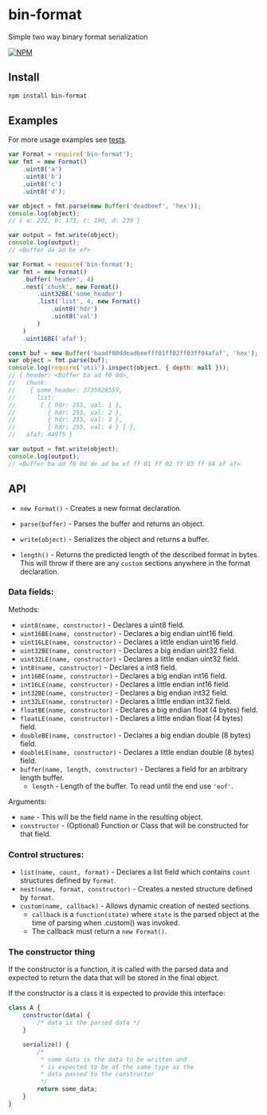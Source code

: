 # bin-format

Simple two way binary format serialization

[![NPM](https://nodei.co/npm/bin-format.png?downloads=true&downloadRank=true&stars=true)](https://nodei.co/npm/bin-format/)

## Install

```sh
npm install bin-format
```


## Examples

For more usage examples see [tests](../master/test/index.js).

```javascript
var Format = require('bin-format');
var fmt = new Format()
	.uint8('a')
	.uint8('b')
	.uint8('c')
	.uint8('d');

var object = fmt.parse(new Buffer('deadbeef', 'hex'));
console.log(object);
// { a: 222, b: 173, c: 190, d: 239 }

var output = fmt.write(object);
console.log(output);
// <Buffer de ad be ef>
```

```javascript
var Format = require('bin-format');
var fmt = new Format()
	.buffer('header', 4)
	.nest('chunk', new Format()
		.uint32BE('some_header')
		.list('list', 4, new Format()
			.uint8('hdr')
			.uint8('val')
		)
	)
	.uint16BE('afaf');

const buf = new Buffer('baadf00ddeadbeefff01ff02ff03ff04afaf', 'hex');
var object = fmt.parse(buf);
console.log(require('util').inspect(object, { depth: null }));
// { header: <Buffer ba ad f0 0d>,
//   chunk:
//    { some_header: 3735928559,
//      list:
//       [ { hdr: 255, val: 1 },
//         { hdr: 255, val: 2 },
//         { hdr: 255, val: 3 },
//         { hdr: 255, val: 4 } ] },
//   afaf: 44975 }

var output = fmt.write(object);
console.log(output);
// <Buffer ba ad f0 0d de ad be ef ff 01 ff 02 ff 03 ff 04 af af>
```


## API

* `new Format()` - Creates a new format declaration.

* `parse(buffer)` - Parses the buffer and returns an object.

* `write(object)` - Serializes the object and returns a buffer.

* `length()` - Returns the predicted length of the described format in bytes.
This will throw if there are any `custom` sections anywhere in the format declaration.

### Data fields:

Methods:

* `uint8(name, constructor)` - Declares a uint8 field.
* `uint16BE(name, constructor)` - Declares a big endian uint16 field.
* `uint16LE(name, constructor)` - Declares a little endian uint16 field.
* `uint32BE(name, constructor)` - Declares a big endian uint32 field.
* `uint32LE(name, constructor)` - Declares a little endian uint32 field.
* `int8(name, constructor)` - Declares a int8 field.
* `int16BE(name, constructor)` - Declares a big endian int16 field.
* `int16LE(name, constructor)` - Declares a little endian int16 field.
* `int32BE(name, constructor)` - Declares a big endian int32 field.
* `int32LE(name, constructor)` - Declares a little endian int32 field.
* `floatBE(name, constructor)` - Declares a big endian float (4 bytes) field.
* `floatLE(name, constructor)` - Declares a little endian float (4 bytes) field.
* `doubleBE(name, constructor)` - Declares a big endian double (8 bytes) field.
* `doubleLE(name, constructor)` - Declares a little endian double (8 bytes) field.
* `buffer(name, length, constructor)` - Declares a field for an arbitrary length buffer.
	* `length` - Length of the buffer. To read until the end use `'eof'`.

Arguments:

* `name` - This will be the field name in the resulting object.
* `constructor` - (Optional) Function or Class that will be constructed for that field.


### Control structures:

* `list(name, count, format)` - Declares a list field which contains `count` structures defined by `format`.
* `nest(name, format, constructor)` - Creates a nested structure defined by `format`.
* `custom(name, callback)` - Allows dynamic creation of nested sections.
	* `callback` is a `function(state)` where `state` is the parsed object at the time of parsing when .custom() was invoked.
	* The callback must return a `new Format()`.


### The constructor thing

If the constructor is a function, it is called with the parsed data and expected
to return the data that will be stored in the final object.

If the constructor is a class it is expected to provide this interface:
```javascript
class A {
	constructor(data) {
		/* data is the parsed data */
	}

	serialize() {
		/*
		 * some_data is the data to be written and
		 * is expected to be of the same type as the
		 * data passed to the constructor
		 */
		return some_data;
	}
}
```

